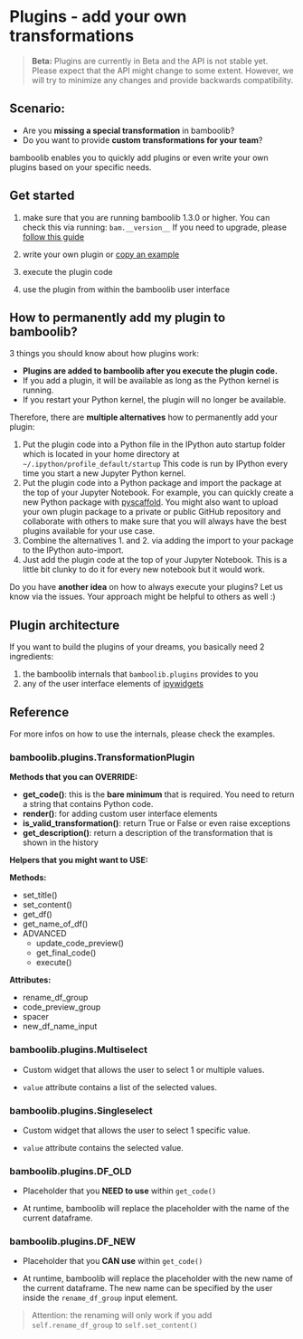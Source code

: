 # Plugins - add your own transformations

> __Beta:__ Plugins are currently in Beta and the API is not stable yet. Please expect that the API might change to some extent. However, we will try to minimize any changes and provide backwards compatibility.

## Scenario:
- Are you __missing a special transformation__ in bamboolib?
- Do you want to provide __custom transformations for your team__?

bamboolib enables you to quickly add plugins or even write your own plugins based on your specific needs.


## Get started

1) make sure that you are running bamboolib 1.3.0 or higher. You can check this via running: `bam.__version__` If you need to upgrade, please [follow this guide](https://docs.bamboolib.8080labs.com/how-tos/update-to-a-new-version-of-bamboolib)

2) write your own plugin or [copy an example](https://github.com/tkrabel/bamboolib/tree/master/plugins/examples)

3) execute the plugin code

4) use the plugin from within the bamboolib user interface


## How to permanently add my plugin to bamboolib?

3 things you should know about how plugins work:
- __Plugins are added to bamboolib after you execute the plugin code.__
- If you add a plugin, it will be available as long as the Python kernel is running.
- If you restart your Python kernel, the plugin will no longer be available.

Therefore, there are __multiple alternatives__ how to permanently add your plugin:
1. Put the plugin code into a Python file in the IPython auto startup folder which is located in your home directory at `~/.ipython/profile_default/startup` This code is run by IPython every time you start a new Jupyter Python kernel.
2. Put the plugin code into a Python package and import the package at the top of your Jupyter Notebook. For example, you can quickly create a new Python package with [pyscaffold](https://github.com/pyscaffold/pyscaffold). You might also want to upload your own plugin package to a private or public GitHub repository and collaborate with others to make sure that you will always have the best plugins available for your use case.
3. Combine the alternatives 1. and 2. via adding the import to your package to the IPython auto-import.
4. Just add the plugin code at the top of your Jupyter Notebook. This is a little bit clunky to do it for every new notebook but it would work.


Do you have __another idea__ on how to always execute your plugins? Let us know via the issues. Your approach might be helpful to others as well :)


## Plugin architecture

If you want to build the plugins of your dreams, you basically need 2 ingredients:
1. the bamboolib internals that `bamboolib.plugins` provides to you
2. any of the user interface elements of [ipywidgets](https://github.com/jupyter-widgets/ipywidgets)


## Reference

For more infos on how to use the internals, please check the examples.

### bamboolib.plugins.TransformationPlugin

__Methods that you can OVERRIDE:__
- __get_code()__: this is the __bare minimum__ that is required. You need to return a string that contains Python code.
- __render()__: for adding custom user interface elements
- __is_valid_transformation()__: return True or False or even raise exceptions
- __get_description()__: return a description of the transformation that is shown in the history


__Helpers that you might want to USE:__

__Methods:__
- set_title()
- set_content()
- get_df()
- get_name_of_df()
- ADVANCED
    - update_code_preview()
    - get_final_code()
    - execute()

__Attributes:__
- rename_df_group
- code_preview_group
- spacer
- new_df_name_input


### bamboolib.plugins.Multiselect

- Custom widget that allows the user to select 1 or multiple values.


- `value` attribute contains a list of the selected values.

### bamboolib.plugins.Singleselect

- Custom widget that allows the user to select 1 specific value.

- `value` attribute contains the selected value.


### bamboolib.plugins.DF_OLD

- Placeholder that you __NEED to use__ within `get_code()`

- At runtime, bamboolib will replace the placeholder with the name of the current dataframe.

### bamboolib.plugins.DF_NEW

- Placeholder that you __CAN use__ within `get_code()`

- At runtime, bamboolib will replace the placeholder with the new name of the current dataframe.
The new name can be specified by the user inside the `rename_df_group` input element.

> Attention: the renaming will only work if you add `self.rename_df_group` to `self.set_content()`

